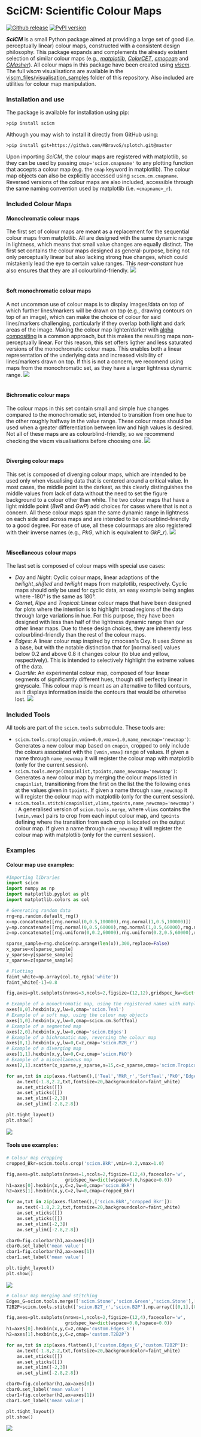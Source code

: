 # SciCM: Scientific Colour Maps

[![Github release](https://img.shields.io/github/release/MBravoS/scicm.svg?label=tag&colorB=54ebff)](https://github.com/MBravoS/scicm/releases) [![PyPI version](https://img.shields.io/pypi/v/scicm.svg?colorB=ff0080)](https://pypi.python.org/pypi/scicm)

**_SciCM_** is a small Python package aimed at providing a large set of good (i.e. perceptually linear) colour maps, constructed with a consistent design philosophy. This package expands and complements the already existent selection of similar colour maps (e.g., [_matplotlib_](https://matplotlib.org/stable/tutorials/colors/colormaps.html), [_ColorCET_](https://github.com/holoviz/colorcet), [_cmocean_](https://github.com/matplotlib/cmocean) and [_CMasher_](https://github.com/1313e/CMasher)). All colour maps in this package have been created using [_viscm_](https://github.com/matplotlib/viscm). The full _viscm_ visualisations are available in the [viscm_files/visualisation_samples](https://github.com/MBravoS/scicm/tree/master/viscm_files/visualisation_samples) folder of this repository. Also included are utilities for colour map manipulation.

### Installation and use
The package is available for installation using pip:

    >pip install scicm

Although you may wish to install it directly from GitHub using:

    >pip install git+https://github.com/MBravoS/splotch.git@master

Upon importing _SciCM_, the colour maps are registered with matplotlib, so they can be used by passing `cmap='scicm.cmapname'` to any plotting function that accepts a colour map (e.g. the `cmap` keyword in matplotlib). The colour map objects can also be explicitly accessed using `scicm.cm.cmapname`. Reversed versions of the colour maps are also included, accessible through the same naming convention used by matplotlib (i.e. `<cmapname>_r`).

### Included Colour Maps

#### Monochromatic colour maps
The first set of colour maps are meant as a replacement for the sequential colour maps from matplotlib. All are designed with the same dynamic range in lightness, which means that small value changes are equally distinct. The first set contains the colour maps designed as general-purpose, being not only perceptually linear but also lacking strong hue changes, which could mistakenly lead the eye to certain value ranges. This *near-constant* hue also ensures that they are all colourblind-friendly.
![](https://github.com/MBravoS/scicm/raw/master/examples/scicm_monochromatic.png)
<br><br>

#### Soft monochromatic colour maps
A not uncommon use of colour maps is to display images/data on top of which further lines/markers will be drawn on top (e.g., drawing contours on top of an image), which can make the choice of colour for said lines/markers challenging, particularly if they overlap both light and dark areas of the image. Making the colour map lighter/darker with [alpha compositing](https://en.wikipedia.org/wiki/Alpha_compositing) is a common approach, but this makes the resulting maps non-perceptually linear. For this reason, this set offers ligther and less saturated versions of the monochromatic colour maps. This enables both a linear representation of the underlying data and increased visibility of lines/markers drawn on top. If this is not a concern, we recomend using maps from the monochromatic set, as they have a larger lightness dynamic range.
![](https://github.com/MBravoS/scicm/raw/master/examples/scicm_soft.png)
<br><br>

#### Bichromatic colour maps
The colour maps in this set contain small and simple hue changes compared to the monochromatic set, intended to transition from one hue to the other roughly halfway in the value range. These colour maps should be used when a greater differentiation between low and high values is desired. Not all of these maps are as colourblind-friendly, so we recommend checking the viscm visualisations before choosing one.
![](https://github.com/MBravoS/scicm/raw/master/examples/scicm_bichromatic.png)
<br><br>

#### Diverging colour maps
This set is composed of diverging colour maps, which are intended to be used only when visualising data that is centered around a critical value. In most cases, the middle point is the darkest, as this clearly distinguishes the middle values from lack of data without the need to set the figure background to a colour other than white. The two colour maps that have a light middle point (*BwR* and *GwP*) add choices for cases where that is not a concern. All these colour maps span the same dynamic range in lightness on each side and across maps and are intended to be colourblind-friendly to a good degree. For ease of use, all these colourmaps are also registered with their inverse names (e.g., *PkG*, which is equivalent to *GkP_r*).
![](https://github.com/MBravoS/scicm/raw/master/examples/scicm_diverging.png)
<br><br>

#### Miscellaneous colour maps
The last set is composed of colour maps with special use cases:
- *Day* and *Night*: Cyclic colour maps, linear adaptions of the *twilight_shifted* and *twilight* maps from matplotlib, respectively. Cyclic maps should only be used for cyclic data, an easy example being angles where -180° is the same as 180°.
- *Garnet*, *Ripe* and *Tropical*: Linear colour maps that have been designed for plots where the intention is to highlight broad regions of the data through large variations in hue. For this purpose, they have been designed with less than half of the lightness dynamic range than our other linear maps. Due to these design choices, they are inherently less colourblind-friendly than the rest of the colour maps.
- *Edges*: A linear colour map inspired by cmocean's Oxy. It uses *Stone* as a base, but with the notable distinction that for \[normalised\] values below 0.2 and above 0.8 it changes colour (to blue and yellow, respectively). This is intended to selectively highlight the extreme values of the data.
- *Quartile*: An experimental colour map, composed of four linear segments of significantly different hues, though still perfectly linear in greyscale. This colour map is meant as an alternative to filled contours, as it displays information inside the contours that would be otherwise lost.
![](https://github.com/MBravoS/scicm/raw/master/examples/scicm_miscellaneous.png)

### Included Tools
All tools are part of the `scicm.tools` submodule. These tools are:
- `scicm.tools.crop(cmapin,vmin=0.0,vmax=1.0,name_newcmap='newcmap')`: Generates a new colour map based on `cmapin`, cropped to only include the colours associated with the `[vmin,vmax]` range of values. If given a name through `name_newcmap` it will register the colour map with matplotlib (only for the current session).
- `scicm.tools.merge(cmapinlist,tpoints,name_newcmap='newcmap')`: Generates a new colour map by merging the colour maps listed in `cmapinlist`, transitioning from the first on the list the the following ones at the values given in `tpoints`. If given a name through `name_newcmap` it will register the colour map with matplotlib (only for the current session).
- `scicm.tools.stitch(cmapinlist,vlims,tpoints,name_newcmap='newcmap')`: A generalised version of `scicm.tools.merge`, where `vlims` contains the `[vmin,vmax]` pairs to crop from each input colour map, and `tpoints` defining where the transition from each crop is located on the output colour map. If given a name through `name_newcmap` it will register the colour map with matplotlib (only for the current session).

### Examples

#### Colour map use examples:

```python
#Importing libraries
import scicm
import numpy as np
import matplotlib.pyplot as plt
import matplotlib.colors as col

# Generating random data
rng=np.random.default_rng()
x=np.concatenate([rng.normal(0,0.5,100000),rng.normal(1,0.5,100000)])
y=np.concatenate([rng.normal(0,0.5,60000),rng.normal(1,0.5,60000),rng.normal(-1,0.5,80000)])
z=np.concatenate([rng.uniform(0,0.2,60000),rng.uniform(0.2,0.5,60000),rng.uniform(0.5,1,80000)])

sparse_sample=rng.choice(np.arange(len(x)),300,replace=False)
x_sparse=x[sparse_sample]
y_sparse=y[sparse_sample]
z_sparse=z[sparse_sample]

# Plotting
faint_white=np.array(col.to_rgba('white'))
faint_white[-1]=0.8

fig,axes=plt.subplots(nrows=3,ncols=2,figsize=(12,12),gridspec_kw=dict(wspace=0.0,hspace=0.0))

# Example of a monochromatic map, using the registered names with matplotlib
axes[0,0].hexbin(x,y,lw=0,cmap='scicm.Teal')
# Example of a soft map, using the colour map objects
axes[1,0].hexbin(x,y,lw=0,cmap=scicm.cm.SoftTeal)
# Example of a segmented map
axes[2,0].hexbin(x,y,lw=0,cmap='scicm.Edges')
# Example of a bichromatic map, reversing the colour map
axes[0,1].hexbin(x,y,lw=0,C=z,cmap='scicm.M2R_r')
# Example of a diverging map
axes[1,1].hexbin(x,y,lw=0,C=z,cmap='scicm.PkO')
# Example of a miscellaneous map
axes[2,1].scatter(x_sparse,y_sparse,s=15,c=z_sparse,cmap='scicm.Tropical')

for ax,txt in zip(axes.flatten(),['Teal','MkR_r','SoftTeal','PkO','Edges','Tropical']):
    ax.text(-1.8,2.2,txt,fontsize=20,backgroundcolor=faint_white)
    ax.set_xticks([])
    ax.set_yticks([])
    ax.set_xlim([-2,3])
    ax.set_ylim([-2.8,2.8])

plt.tight_layout()
plt.show()
```
![](https://github.com/MBravoS/scicm/raw/master/examples/README_ex1.png)

#### Tools use examples:

```python
# Colour map cropping
cropped_Bkr=scicm.tools.crop('scicm.BkR',vmin=0.2,vmax=1.0)

fig,axes=plt.subplots(nrows=1,ncols=2,figsize=(12,4),facecolor='w',
                      gridspec_kw=dict(wspace=0.0,hspace=0.0))
h1=axes[0].hexbin(x,y,C=z,lw=0,cmap='scicm.BkR')
h2=axes[1].hexbin(x,y,C=z,lw=0,cmap=cropped_Bkr)

for ax,txt in zip(axes.flatten(),['scicm.BkR','cropped_Bkr']):
    ax.text(-1.8,2.2,txt,fontsize=20,backgroundcolor=faint_white)
    ax.set_xticks([])
    ax.set_yticks([])
    ax.set_xlim([-2,3])
    ax.set_ylim([-2.8,2.8])

cbar0=fig.colorbar(h1,ax=axes[0])
cbar0.set_label('mean value')
cbar1=fig.colorbar(h2,ax=axes[1])
cbar1.set_label('mean value')

plt.tight_layout()
plt.show()
```
![](https://github.com/MBravoS/scicm/raw/master/examples/README_ex2.png)
```python
# Colour map merging and stitching
Edges_G=scicm.tools.merge(['scicm.Stone','scicm.Green','scicm.Stone'],[0.2,0.5],'custom.Edges_G')
T2B2P=scicm.tools.stitch(['scicm.B2T_r','scicm.B2P'],np.array([[0,1],[0,1]]),[0.5],'custom.T2B2P')

fig,axes=plt.subplots(nrows=1,ncols=2,figsize=(12,4),facecolor='w',
                      gridspec_kw=dict(wspace=0.0,hspace=0.0))
h1=axes[0].hexbin(x,y,C=z,cmap='custom.Edges_G')
h2=axes[1].hexbin(x,y,C=z,cmap='custom.T2B2P')

for ax,txt in zip(axes.flatten(),['custom.Edges_G','custom.T2B2P']):
    ax.text(-1.8,2.2,txt,fontsize=20,backgroundcolor=faint_white)
    ax.set_xticks([])
    ax.set_yticks([])
    ax.set_xlim([-2,3])
    ax.set_ylim([-2.8,2.8])

cbar0=fig.colorbar(h1,ax=axes[0])
cbar0.set_label('mean value')
cbar1=fig.colorbar(h2,ax=axes[1])
cbar1.set_label('mean value')

plt.tight_layout()
plt.show()
```
![](https://github.com/MBravoS/scicm/raw/master/examples/README_ex3.png)
